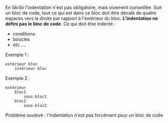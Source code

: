 En Skribi l'indentation n'est pas obligatoire, mais vivement conseillée.
Soit un bloc de code, tout ce qui est dans ce bloc doit être décalé de quatre espaces vers la droite par rapport à l'extérieur du bloc. **L'indentation ne défini pas le bloc de code**.
Ce qui doit être indenté :
- conditions
- boucles
- etc ....

Exemple 1 :
```skribi
extérieur bloc
    intérieur bloc
```

Exemple 2 :
```skribi
extérieur
    bloc1
	    sous-bloc1
	bloc2
	    sous-bloc2
```

Problème soulevé : l'indentation n'est pas forcément pour un bloc de code